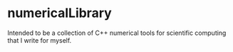 # numericalLibrary
Intended to be a collection of C++ numerical tools for scientific computing that I write for myself.
